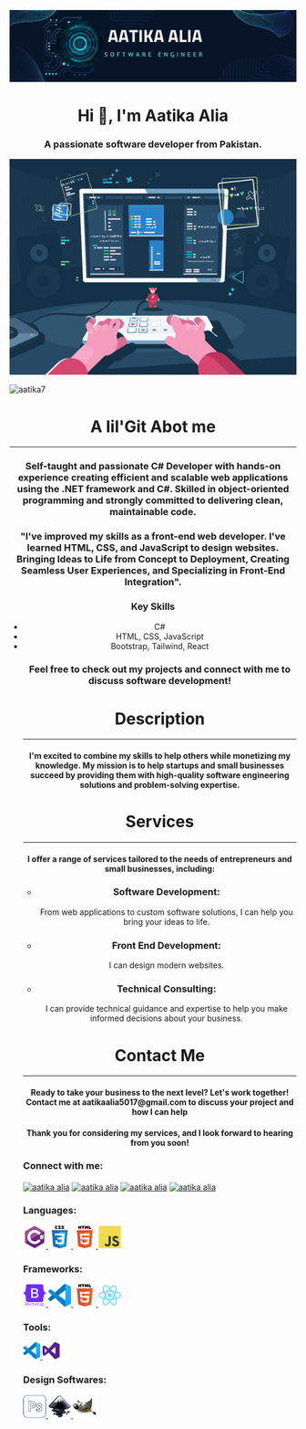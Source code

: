 ![logo](https://github.com/aatika7/aatika7/blob/main/Aatika%20alia%20(1).png)
   
   <center><h1>Hi 👋, I'm Aatika Alia</h1</center>
<h3 align="center">A passionate software developer from Pakistan.</h3>

   ![logo](https://github.com/aatika7/aatika7/blob/main/Interface%20Design.gif)

<p align="left"> <img src="https://komarev.com/ghpvc/?username=aatika7&label=Profile%20views&color=0e75b6&style=flat" alt="aatika7" /> </p>

<h1>A lil'Git Abot me</h1>
  <hr>
<h3>Self-taught and passionate C# Developer with hands-on experience creating efficient and scalable web applications using the .NET framework and C#. Skilled in object-oriented programming and strongly committed to delivering clean, maintainable code. </h3>

 <h3>"I've improved my skills as a front-end web developer. I've learned HTML, CSS, and JavaScript to design websites. Bringing Ideas to Life from Concept to Deployment, Creating Seamless User Experiences, and Specializing in Front-End Integration".</h3>

 <h3>Key Skills</h3>
  <ul><li>C#</li>
  <li>HTML, CSS, JavaScript</li>
  <li>Bootstrap, Tailwind, React</li>
  
  <h3>Feel free to check out my projects and connect with me to discuss software development!</h3>

 <h1>Description</h1>
<hr>
<h4> I'm excited to combine my skills to help others while monetizing my knowledge. My mission is to help startups and small businesses succeed by providing them with high-quality software engineering solutions and problem-solving expertise.</h4>


<h1>Services</h1>
<hr>

<h4>I offer a range of services tailored to the needs of entrepreneurs and small businesses, including:

</h4>

<ul><li><h3>Software Development:</h3> From web applications to custom software solutions, I can help you bring your ideas to life.</li>
   <li><h3>Front End Development:</h3>I can design modern websites.</li>
<li><h3>Technical Consulting:</h3> I can provide technical guidance and expertise to help you make informed decisions about your business.</li>
</ul>

<h1>Contact Me</h1>
<hr>
<h4>Ready to take your business to the next level? Let's work together! Contact me at aatikaalia5017@gmail.com to discuss your project and how I can help</h4>
<h4>Thank you for considering my services, and I look forward to hearing from you soon!</h4>

<h3 align="left">Connect with me:</h3>
<p align="left">
<a href="https://linkedin.com/in/aatika alia" target="blank"><img align="center" src="https://raw.githubusercontent.com/rahuldkjain/github-profile-readme-generator/master/src/images/icons/Social/linked-in-alt.svg" alt="aatika alia" height="30" width="40" /></a>
<a href="https://fb.com/aatika alia" target="blank"><img align="center" src="https://raw.githubusercontent.com/rahuldkjain/github-profile-readme-generator/master/src/images/icons/Social/facebook.svg" alt="aatika alia" height="30" width="40" /></a>
<a href="https://instagram.com/aatika alia" target="blank"><img align="center" src="https://raw.githubusercontent.com/rahuldkjain/github-profile-readme-generator/master/src/images/icons/Social/instagram.svg" alt="aatika alia" height="30" width="40" /></a>
<a href="https://www.behance.net/aatika alia" target="blank"><img align="center" src="https://raw.githubusercontent.com/rahuldkjain/github-profile-readme-generator/master/src/images/icons/Social/behance.svg" alt="aatika alia" height="30" width="40" /></a>
</p>

<h3 align="left">Languages:</h3>
<p align="left"> <a href="" target="_blank" rel="noreferrer"> 
   <img src="https://raw.githubusercontent.com/devicons/devicon/master/icons/csharp/csharp-original.svg" alt="csharp" width="40" height="40"/> </a> 
   <a href= target="_blank" rel="noreferrer">
   <img src="https://raw.githubusercontent.com/devicons/devicon/master/icons/css3/css3-original-wordmark.svg" alt="css3" width="40" height="40"/> </a>
   <a href="https:" target="_blank" rel="noreferrer"> 
   <img src="https://raw.githubusercontent.com/devicons/devicon/master/icons/html5/html5-original-wordmark.svg" alt="html5" width="40" height="40"/> </a> <a href="https://developer.mozilla.org/en-US/docs/Web/JavaScript" target="_blank" rel="noreferrer">
      <img src="https://raw.githubusercontent.com/devicons/devicon/master/icons/javascript/javascript-original.svg" alt="javascript" width="40" height="40"/> </a>
   <h3 align="left">Frameworks:</h3>
<p align="left"> <a href="https://getbootstrap.com" target="_blank" rel="noreferrer"> 
  <img src="https://raw.githubusercontent.com/devicons/devicon/master/icons/bootstrap/bootstrap-plain-wordmark.svg" alt="bootstrap" width="40" height="40"/> </a> 
   <a href= target="_blank" rel="noreferrer">
<img src="https://raw.githubusercontent.com/devicons/devicon/master/icons/vscode/vscode-original.svg" alt="VSCode" width="40" height="40">
 </a>
   <a href="https:" target="_blank" rel="noreferrer"> 
   <img src="https://raw.githubusercontent.com/devicons/devicon/master/icons/html5/html5-original-wordmark.svg" alt="html5" width="40" height="40"/> </a> <a href="https://developer.mozilla.org/en-US/docs/Web/JavaScript" target="_blank" rel="noreferrer">
     <img src="https://raw.githubusercontent.com/devicons/devicon/master/icons/react/react-original.svg" alt="React" width="40" height="40"> </a>
   </p>
<h3 align="left">Tools:</h3>
   <p align="left"> <a href="https:" target="_blank" rel="noreferrer"> 
   <img src="https://raw.githubusercontent.com/devicons/devicon/master/icons/vscode/vscode-original.svg" alt="VSCode" width="30" height="30"> </a> 
   <a href= target="_blank" rel="noreferrer">
  <img src="https://raw.githubusercontent.com/devicons/devicon/master/icons/visualstudio/visualstudio-plain.svg" alt="Visual Studio" width="30" height="30"> </a>
      </p>
   <h3 align="left">Design Softwares:</h3>
<p align="left"> <a href="" target="_blank" rel="noreferrer"> 
 <img src="https://raw.githubusercontent.com/devicons/devicon/master/icons/photoshop/photoshop-line.svg" alt="photoshop" width="40" height="40"/> </a> 
 <a href="https:" target="_blank" rel="noreferrer"> 
  <img src="https://raw.githubusercontent.com/devicons/devicon/master/icons/inkscape/inkscape-original.svg" alt="Inkscape" width="40" height="40"> </a>
    <a href="https:" target="_blank" rel="noreferrer"> 
<img src="https://raw.githubusercontent.com/devicons/devicon/master/icons/gimp/gimp-original.svg" alt="GIMP" width="40" height="40">
</a>
 </p>


      
 
  
  


